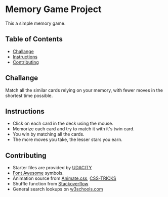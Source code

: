 # Memory Game Project

This a simple memory game.

## Table of Contents

* [Challange](#challange)
* [Instructions](#instructions)
* [Contributing](#contributing)

## Challange

Match all the similar cards relying on your memory, with fewer moves in the shortest time possible.

## Instructions

* Click on each card in the deck using the mouse.
* Memorize each card and try to match it with it's twin card.
* You win by matching all the cards.
* The more moves you take, the lesser stars you earn.

## Contributing

- Starter files are provided by [UDACITY](https://www.udacity.com/)
- [Font Awesome](https://fontawesome.com/) symbols.
- Animation source from [Animate.css](https://raw.githubusercontent.com/daneden/animate.css/master/animate.css),
  [CSS-TRICKS](https://css-tricks.com/snippets/css/shake-css-keyframe-animation/)
- Shuffle function from [Stackoverflow](http://stackoverflow.com/a/2450976)
- General search lookups on [w3schools.com](https://www.w3schools.com/)
